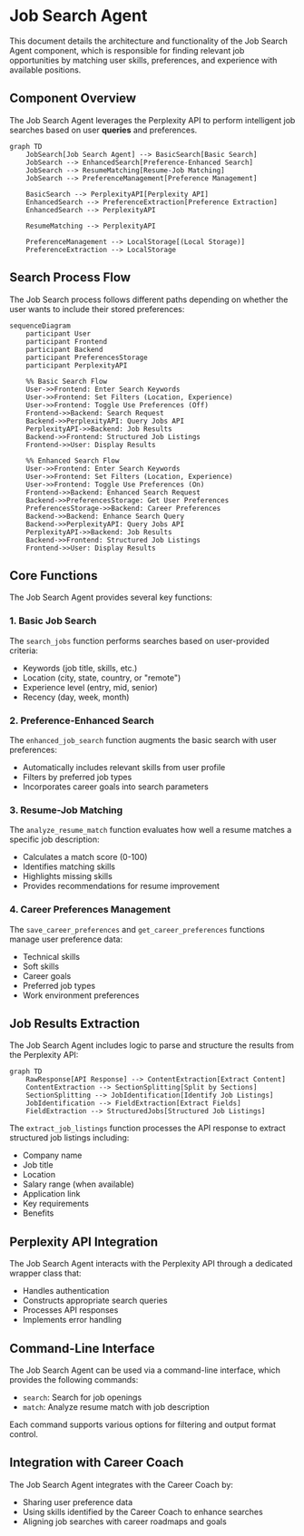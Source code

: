 # Job Search Agent

This document details the architecture and functionality of the Job Search Agent component, which is responsible for finding relevant job opportunities by matching user skills, preferences, and experience with available positions.

## Component Overview

The Job Search Agent leverages the Perplexity API to perform intelligent job searches based on user **queries** and preferences.

```mermaid
graph TD
    JobSearch[Job Search Agent] --> BasicSearch[Basic Search]
    JobSearch --> EnhancedSearch[Preference-Enhanced Search]
    JobSearch --> ResumeMatching[Resume-Job Matching]
    JobSearch --> PreferenceManagement[Preference Management]
    
    BasicSearch --> PerplexityAPI[Perplexity API]
    EnhancedSearch --> PreferenceExtraction[Preference Extraction]
    EnhancedSearch --> PerplexityAPI
    
    ResumeMatching --> PerplexityAPI
    
    PreferenceManagement --> LocalStorage[(Local Storage)]
    PreferenceExtraction --> LocalStorage
```

## Search Process Flow

The Job Search process follows different paths depending on whether the user wants to include their stored preferences:

```mermaid
sequenceDiagram
    participant User
    participant Frontend
    participant Backend
    participant PreferencesStorage
    participant PerplexityAPI
    
    %% Basic Search Flow
    User->>Frontend: Enter Search Keywords
    User->>Frontend: Set Filters (Location, Experience)
    User->>Frontend: Toggle Use Preferences (Off)
    Frontend->>Backend: Search Request
    Backend->>PerplexityAPI: Query Jobs API
    PerplexityAPI->>Backend: Job Results
    Backend->>Frontend: Structured Job Listings
    Frontend->>User: Display Results
    
    %% Enhanced Search Flow
    User->>Frontend: Enter Search Keywords
    User->>Frontend: Set Filters (Location, Experience)
    User->>Frontend: Toggle Use Preferences (On)
    Frontend->>Backend: Enhanced Search Request
    Backend->>PreferencesStorage: Get User Preferences
    PreferencesStorage->>Backend: Career Preferences
    Backend->>Backend: Enhance Search Query
    Backend->>PerplexityAPI: Query Jobs API
    PerplexityAPI->>Backend: Job Results
    Backend->>Frontend: Structured Job Listings
    Frontend->>User: Display Results
```

## Core Functions

The Job Search Agent provides several key functions:

### 1. Basic Job Search

The `search_jobs` function performs searches based on user-provided criteria:
- Keywords (job title, skills, etc.)
- Location (city, state, country, or "remote")
- Experience level (entry, mid, senior)
- Recency (day, week, month)

### 2. Preference-Enhanced Search

The `enhanced_job_search` function augments the basic search with user preferences:
- Automatically includes relevant skills from user profile
- Filters by preferred job types
- Incorporates career goals into search parameters

### 3. Resume-Job Matching

The `analyze_resume_match` function evaluates how well a resume matches a specific job description:
- Calculates a match score (0-100)
- Identifies matching skills
- Highlights missing skills
- Provides recommendations for resume improvement

### 4. Career Preferences Management

The `save_career_preferences` and `get_career_preferences` functions manage user preference data:
- Technical skills
- Soft skills
- Career goals
- Preferred job types
- Work environment preferences

## Job Results Extraction

The Job Search Agent includes logic to parse and structure the results from the Perplexity API:

```mermaid
graph TD
    RawResponse[API Response] --> ContentExtraction[Extract Content]
    ContentExtraction --> SectionSplitting[Split by Sections]
    SectionSplitting --> JobIdentification[Identify Job Listings]
    JobIdentification --> FieldExtraction[Extract Fields]
    FieldExtraction --> StructuredJobs[Structured Job Listings]
```

The `extract_job_listings` function processes the API response to extract structured job listings including:
- Company name
- Job title
- Location
- Salary range (when available)
- Application link
- Key requirements
- Benefits

## Perplexity API Integration

The Job Search Agent interacts with the Perplexity API through a dedicated wrapper class that:
- Handles authentication
- Constructs appropriate search queries
- Processes API responses
- Implements error handling

## Command-Line Interface

The Job Search Agent can be used via a command-line interface, which provides the following commands:
- `search`: Search for job openings
- `match`: Analyze resume match with job description

Each command supports various options for filtering and output format control.

## Integration with Career Coach

The Job Search Agent integrates with the Career Coach by:
- Sharing user preference data
- Using skills identified by the Career Coach to enhance searches
- Aligning job searches with career roadmaps and goals
